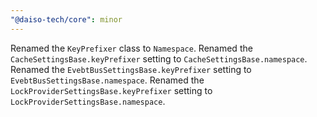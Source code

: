 ```yaml
---
"@daiso-tech/core": minor
---
```


Renamed the `KeyPrefixer` class to `Namespace`.
Renamed the `CacheSettingsBase.keyPrefixer` setting to `CacheSettingsBase.namespace`.
Renamed the `EvebtBusSettingsBase.keyPrefixer` setting to `EvebtBusSettingsBase.namespace`.
Renamed the `LockProviderSettingsBase.keyPrefixer` setting to `LockProviderSettingsBase.namespace`.
